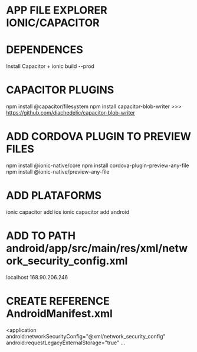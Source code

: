# APP FILE EXPLORER IONIC/CAPACITOR

# DEPENDENCES

Install Capacitor + ionic build --prod

# CAPACITOR PLUGINS
npm install @capacitor/filesystem
npm install capacitor-blob-writer >>> https://github.com/diachedelic/capacitor-blob-writer

# ADD CORDOVA PLUGIN TO PREVIEW FILES
npm install @ionic-native/core
npm install cordova-plugin-preview-any-file
npm install @ionic-native/preview-any-file

# ADD PLATAFORMS
ionic capacitor add ios
ionic capacitor add android

# ADD TO PATH android/app/src/main/res/xml/network_security_config.xml

<?xml version="1.0" encoding="utf-8"?>
<network-security-config>
    <domain-config cleartextTrafficPermitted="true">
        <domain includeSubdomains="false">localhost</domain>
        <domain includeSubdomains="true">168.90.206.246</domain>
    </domain-config>
</network-security-config>

# CREATE REFERENCE AndroidManifest.xml

<application
    android:networkSecurityConfig="@xml/network_security_config"
    android:requestLegacyExternalStorage="true"
    ...



